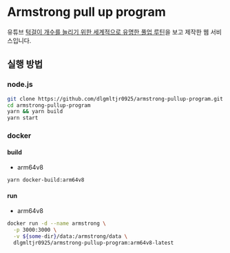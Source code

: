 # Armstrong pull up program

유튜브 [턱걸이 개수를 늘리기 위한 세계적으로 유명한 풀업 루틴](https://youtu.be/QmXmM2Yf8sk)을 보고 제작한 웹 서비스입니다.

## 실행 방법

### node.js

```bash
git clone https://github.com/dlgmltjr0925/armstrong-pullup-program.git
cd armstrong-pullup-program
yarn && yarn build
yarn start
```

### docker

#### build

- arm64v8

```bash
yarn docker-build:arm64v8
```

#### run

- arm64v8

```bash
docker run -d --name armstrong \
  -p 3000:3000 \
  -v ${some-dir}/data:/armstrong/data \
  dlgmltjr0925/armstrong-pullup-program:arm64v8-latest
```
